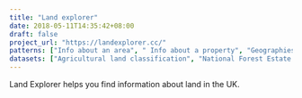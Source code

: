 ```yaml
---
title: "Land explorer"
date: 2018-05-11T14:35:42+08:00
draft: false
project_url: "https://landexplorer.cc/"
patterns: ["Info about an area", " Info about a property", "Geographies"]
datasets: ["Agricultural land classification", "National Forest Estate soil", "Historic flood data", "Flood risk data", "UK rainfall", "Sites of special interest", "Special areas of conservation"]
---
```


Land Explorer helps you find information about land in the UK.